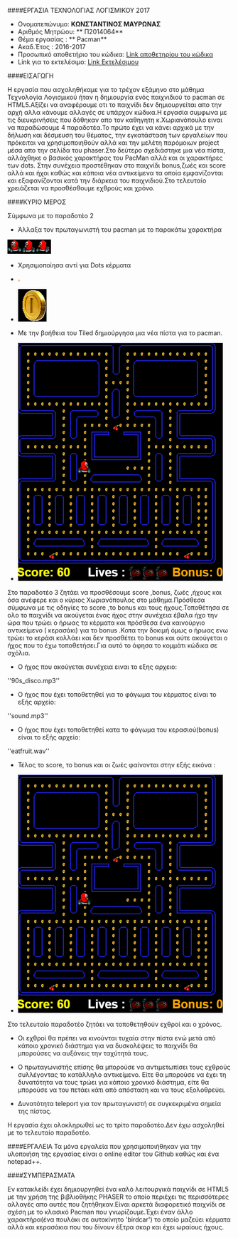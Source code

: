 ####ΕΡΓΑΣΙΑ ΤΕΧΝΟΛΟΓΙΑΣ ΛΟΓΙΣΜΙΚΟΥ 2017                                           

*  Ονοματεπώνυμο: **ΚΩΝΣΤΑΝΤΙΝΟΣ ΜΑΥΡΩΝΑΣ**
*  Αριθμός Μητρώου: ** Π2014064**
*  Θέμα εργασίας : ** Pacman**
*  Ακαδ.Έτος : 2016-2017
*  Προσωπικό αποθετήριο του κώδικα: [Link αποθετηρίου του κώδικα](https://github.com/p14mavr/pacman)
*  Link για το εκτελέσιμο: [Link Εκτελέσιμου](https://p14mavr.github.io/pacman/pacman.html)

####ΕΙΣΑΓΩΓΗ

Η εργασία που ασχοληθήκαμε για το τρέχον εξάμηνο στο μάθημα Τεχνολογία Λογισμικού ήταν η δημιουργία ενός παιχνιδιού το pacman σε HTML5.Αξίζει να αναφέρουμε οτι το παιχνίδι δεν δημιουργείται απο την αρχή αλλα κάνουμε αλλαγές σε υπάρχον κώδικα.Η εργασία συμφωνα με τις διευκρινήσεις που δόθηκαν απο τον καθηγητη κ.Χωριανόπουλο ειναι να παραδώσουμε 4 παραδοτέα.Το πρώτο έχει να κάνει αρχικά με την δήλωση και δέσμευση του θέματος, την εγκατάσταση των εργαλείων που πρόκειται να χρησιμοποιηθούν αλλά και την μελέτη παρόμοιων project μέσα απο την σελίδα του phaser.Στο δεύτερο σχεδιάστηκε μια νέα πίστα, αλλάχθηκε ο βασικός χαρακτήρας του PacMan αλλά και οι χαρακτήρες των dots. Στην συνέχεια προστέθηκαν στο παιχνίδι bonus,ζωές και score αλλά και ήχοι καθώς και κάποια νέα αντικείμενα τα οποία εμφανίζονται και εξαφανίζονται κατά την διάρκεια του παιχνιδιού.Στο τελευταίο χρειάζεται να προσθέσθουμε εχθρούς και χρόνο.



####ΚΥΡΙΟ ΜΕΡΟΣ


 Σύμφωνα με το παραδοτέο 2 
 

*  Άλλαξα τον πρωταγωνιστή του pacman με το παρακάτω χαρακτήρα 
 
![Screenshot](birdcar.png)
 
 

 
* Χρησιμοποίησα αντί για Dots κέρματα 


* ![Screenshot](dot.png)   


* ![Screenshot](coin.png)
 


* Με την βοήθεια του  Tiled δημιούργησα μια νέα πίστα για το pacman.


* ![Screenshot](pista.png) 



 
Στο παραδοτέο 3 ζητάει να προσθέσουμε score ,bonus, ζωές ,ήχους και όσα ανέφερε και ο κύριος Χωριανόπουλος στο μάθημα.Πρόσθεσα σύμφωνα με τις οδηγίες το score ,το bonus και τους ήχους.Τοποθέτησα σε ολο το παιχνίδι να ακούγεται ένας ήχος στην συνέχεια έβαλα ήχο την ώρα που τρώει ο ήρωας τα κέρματα και πρόσθεσα ένα καινούργιο αντικείμενο ( κερασάκι) για το bonus .Κατα την δοκιμή όμως ο ήρωας ενω τρώει το κεράσι κολλάει και δεν προσθέτει το bonus και ούτε ακούγεται ο ήχος που το έχω τοποθετήσει.Για αυτό το άφησα το κομμάτι κώδικα σε σχόλια.


* Ο ήχος που ακούγεται συνέχεια ειναι το εξης αρχειο:

''90s_disco.mp3''

* Ο ήχος που έχει τοποθετηθεί για το φάγωμα του κέρματος είναι το εξής αρχείο:

''sound.mp3''

* Ο ήχος που έχει τοποθετηθεί κατα το φάγωμα του κερασιού(bonus) είναι το εξής αρχείο:

''eatfruit.wav''

* Τέλος το score, το bonus και οι ζωές φαίνονται στην εξής εικόνα :

* ![Screenshot](pista.png)


Στο τελευταίο παραδοτέο ζητάει να τοποθετηθούν εχθροί και ο χρόνος.

* Οι εχθροί θα πρέπει να κινούνται τυχαία στην πίστα ενώ μετά από κάποιο χρονικό διάστημα για να δυσκολέψεις το παιχνίδι θα μπορούσες να   αυξάνεις την ταχύτητά τους.

*  Ο πρωταγωνιστής επίσης θα μπορούσε να αντιμετωπίσει τους εχθρούς συλλέγοντας το κατάλληλο αντικείμενο. Είτε θα μπορούσε να έχει τη      δυνατότητα να τους τρώει για κάποιο χρονικό διάστημα, είτε θα μπορούσε να του πετάει κάτι από απόσταση και να τους εξολοθρεύει.

* Δυνατότητα teleport για τον πρωταγωνιστή σε συγκεκριμένα σημεία της πίστας.

Η εργασία έχει ολοκληρωθεί ως το τρίτο παραδοτέο.Δεν έχω ασχοληθεί με το τελευταίο παραδοτέο.

####ΕΡΓΑΛΕΙΑ
Τα μόνα εργαλεία που χρησιμοποιήθηκαν για την υλοποιήση της εργασίας είναι ο online editor του Github καθώς και ένα notepad++.





####ΣΥΜΠΕΡΑΣΜΑΤΑ

Εν κατακλείδι έχει δημιουργηθεί ένα καλό λειτουργικά παιχνίδι σε HTML5 με την χρήση της βιβλιοθήκης PHASER το οποίο περιέχει τις περισσότερες αλλαγές απο αυτές που ζητήθηκαν.Είναι αρκετά διαφορετικό παιχνίδι σε σχέση με το κλασικό Pacman που γνωρίζουμε.Έχει έναν άλλο χαρακτήρα(ένα πουλάκι σε αυτοκίνητο 'birdcar') το οποίο μαζεύει κέρματα αλλά και κερασάκια που του δίνουν έξτρα σκορ και έχει ωραίους ήχους.













